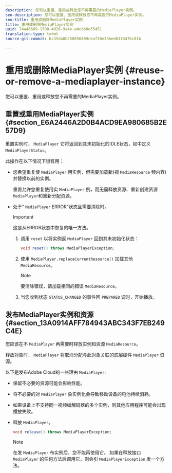 ```yaml
---
description: 您可以重置、重用或释放您不再需要的MediaPlayer实例。
seo-description: 您可以重置、重用或释放您不再需要的MediaPlayer实例。
seo-title: 重用或删除MediaPlayer实例
title: 重用或删除MediaPlayer实例
uuid: 74a46689-1708-4d26-9a4e-a4cdb0e55451
translation-type: tm+mt
source-git-commit: bc35da8b258056809ceaf18e33bed631047bc81b

---
```



# 重用或删除MediaPlayer实例 {#reuse-or-remove-a-mediaplayer-instance}

您可以重置、重用或释放您不再需要的MediaPlayer实例。

## 重置或重用MediaPlayer实例 {#section_E6A2446A2D0B4ACD9EA980685B2E57D9}

重置实例时， `MediaPlayer` 它将返回到其未初始化的IDLE状态，如中定义 `MediaPlayerStatus`。

此操作在以下情况下很有用：

* 您希望重复使 `MediaPlayer` 用实例，但需要加载新(视 `MediaResource` 频内容)并替换以前的实例。

   重置允许您重复使用实 `MediaPlayer` 例，而无需释放资源、重新创建资源 `MediaPlayer`和重新分配资源。

* 处于“ `MediaPlayer` ERROR”状态且需要清除时。

   >[!IMPORTANT]
   >
   >这是从ERROR状态中恢复的唯一方法。

   1. 调用 `reset` 以将实例返 `MediaPlayer` 回到其未初始化状态：

      ```java
      void reset() throws MediaPlayerException; 
      ```

   1. 使用 `MediaPlayer.replaceCurrentResource()` 加载其他 `MediaResource`。

      >[!NOTE]
      >
      >要清除错误，请加载相同的错误 `MediaResource`。

   1. 当您收到状态 `STATUS_CHANGED` 的事件回 `PREPARED` 调时，开始播放。

## 发布MediaPlayer实例和资源 {#section_13A0914AFF784943ABC343F7EB249C4E}

您应该在不 `MediaPlayer` 再需要时释放实例和资源 `MediaResource`。

释放对象时， `MediaPlayer` 将取消分配与此对象关联的底层硬件 `MediaPlayer` 资源。

以下是发布Adobe Cloud的一些理由 `MediaPlayer`:

* 保留不必要的资源可能会影响性能。
* 将不必要的对 `MediaPlayer` 象实例化会导致移动设备的电池持续消耗。
* 如果设备上不支持同一视频编解码器的多个实例，则其他应用程序可能会出现播放失败。

* 释放 `MediaPlayer`。

   ```java
   void release() throws MediaPlayerException;
   ```

   >[!NOTE]
   >
   >在发 `MediaPlayer` 布实例后，您不能再使用它。 如果在释放接口 `MediaPlayer` 的任何方法后调用它，则会引 `MediaPlayerException` 发一个方法。